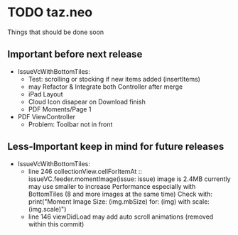#  TODO taz.neo

Things that should be done soon

## Important before next release
- IssueVcWithBottomTiles:
    - Test: scrolling or stocking if new items added (insertItems)
    - may Refactor & Integrate both Controller after merge
    - iPad Layout
    - Cloud Icon disapear on Download finish
    - PDF Moments/Page 1
- PDF ViewController
  - Problem: Toolbar not in front


## Less-Important keep in mind for future releases

- IssueVcWithBottomTiles: 
  - line 246  collectionView.cellForItemAt :: issueVC.feeder.momentImage(issue: issue)
    image is 2.4MB currently may use smaller to increase Performance
    especially with BottomTiles (8 and more images at the same time)
    Check with: print("Moment Image Size: \(img.mbSize) for: \(img) with scale: \(img.scale)")
  - line 146 viewDidLoad may add auto scroll animations (removed within this commit)
  
 
